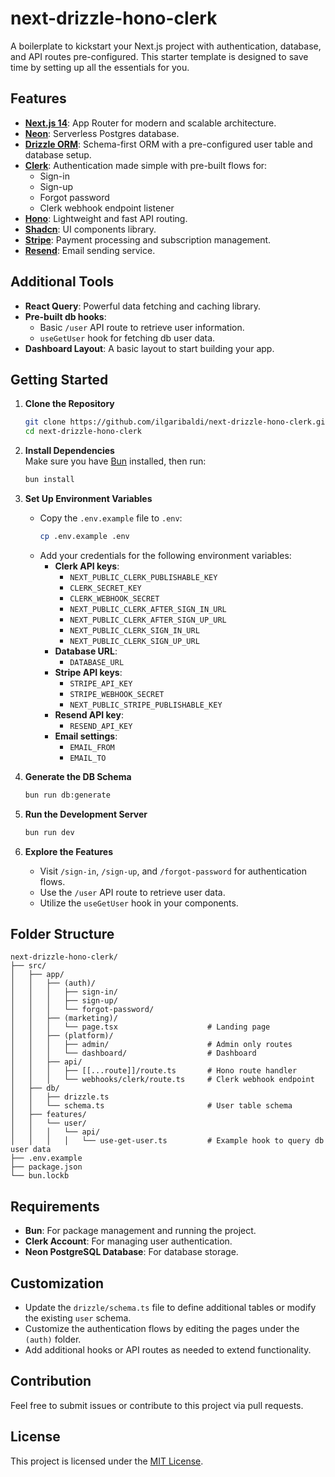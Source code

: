 
# next-drizzle-hono-clerk

A boilerplate to kickstart your Next.js project with authentication, database, and API routes pre-configured. This starter template is designed to save time by setting up all the essentials for you.

## Features

- **[Next.js 14](https://nextjs.org/)**: App Router for modern and scalable architecture.
- **[Neon](https://neon.tech/)**: Serverless Postgres database.
- **[Drizzle ORM](https://orm.drizzle.team/)**: Schema-first ORM with a pre-configured user table and database setup.
- **[Clerk](https://clerk.com/)**: Authentication made simple with pre-built flows for:
  - Sign-in
  - Sign-up
  - Forgot password
  - Clerk webhook endpoint listener
- **[Hono](https://hono.dev/)**: Lightweight and fast API routing.
- **[Shadcn](https://ui.shadcn.com/)**: UI components library.
- **[Stripe](https://stripe.com/)**: Payment processing and subscription management.
- **[Resend](https://resend.com/)**: Email sending service.

## Additional Tools

- **React Query**: Powerful data fetching and caching library.
- **Pre-built db hooks**:
  - Basic `/user` API route to retrieve user information.
  - `useGetUser` hook for fetching db user data.
- **Dashboard Layout**: A basic layout to start building your app.

## Getting Started

1. **Clone the Repository**  
   ```bash
   git clone https://github.com/ilgaribaldi/next-drizzle-hono-clerk.git
   cd next-drizzle-hono-clerk
   ```

2. **Install Dependencies**  
   Make sure you have [Bun](https://bun.sh) installed, then run:
   ```bash
   bun install
   ```

3. **Set Up Environment Variables**  
   - Copy the `.env.example` file to `.env`:
     ```bash
     cp .env.example .env
     ```
   - Add your credentials for the following environment variables:
     - **Clerk API keys**:
       - `NEXT_PUBLIC_CLERK_PUBLISHABLE_KEY`
       - `CLERK_SECRET_KEY`
       - `CLERK_WEBHOOK_SECRET`
       - `NEXT_PUBLIC_CLERK_AFTER_SIGN_IN_URL`
       - `NEXT_PUBLIC_CLERK_AFTER_SIGN_UP_URL`
       - `NEXT_PUBLIC_CLERK_SIGN_IN_URL`
       - `NEXT_PUBLIC_CLERK_SIGN_UP_URL`
     - **Database URL**:
       - `DATABASE_URL`
     - **Stripe API keys**:
       - `STRIPE_API_KEY`
       - `STRIPE_WEBHOOK_SECRET`
       - `NEXT_PUBLIC_STRIPE_PUBLISHABLE_KEY`
     - **Resend API key**:
       - `RESEND_API_KEY`
     - **Email settings**:
       - `EMAIL_FROM`
       - `EMAIL_TO`

4. **Generate the DB Schema**  
   ```bash
   bun run db:generate
   ```

4. **Run the Development Server**  
   ```bash
   bun run dev
   ```

5. **Explore the Features**  
   - Visit `/sign-in`, `/sign-up`, and `/forgot-password` for authentication flows.
   - Use the `/user` API route to retrieve user data.
   - Utilize the `useGetUser` hook in your components.

## Folder Structure

```plaintext
next-drizzle-hono-clerk/
├── src/
│   ├── app/
│   │   ├── (auth)/
│   │   │   ├── sign-in/
│   │   │   ├── sign-up/
│   │   │   └── forgot-password/
│   │   ├── (marketing)/
│   │   │   └── page.tsx                    # Landing page
│   │   ├── (platform)/
│   │   │   ├── admin/                      # Admin only routes
│   │   │   └── dashboard/                  # Dashboard
│   │   ├── api/    
│   │   │   ├── [[...route]]/route.ts       # Hono route handler
│   │   │   └── webhooks/clerk/route.ts     # Clerk webhook endpoint
│   ├── db/
│   │   ├── drizzle.ts
│   │   └── schema.ts                       # User table schema
│   ├── features/
│   │   └── user/                           
│   │   │   └── api/
│   │   │   │   └── use-get-user.ts         # Example hook to query db user data
├── .env.example
├── package.json
└── bun.lockb
```

## Requirements

- **Bun**: For package management and running the project.
- **Clerk Account**: For managing user authentication.
- **Neon PostgreSQL Database**: For database storage.

## Customization

- Update the `drizzle/schema.ts` file to define additional tables or modify the existing `user` schema.
- Customize the authentication flows by editing the pages under the `(auth)` folder.
- Add additional hooks or API routes as needed to extend functionality.

## Contribution

Feel free to submit issues or contribute to this project via pull requests. 

## License

This project is licensed under the [MIT License](LICENSE).
